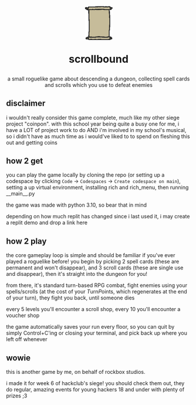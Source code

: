 <h1 align="center">
<img width="75" src="https://raw.githubusercontent.com/enhancedrock/Scrollbound/refs/heads/main/scroll.png" alt="a doodle of a paper scroll">

scrollbound
</h1>
<p align="center">
a small roguelike game about descending a dungeon, collecting spell cards and scrolls which you use to defeat enemies
</p>

## disclaimer
i wouldn't really consider this game complete, much like my other siege project "coinpon". with this school year being quite a busy one for me, i have a LOT of project work to do AND i'm involved in my school's musical, so i didn't have as much time as i would've liked to to spend on fleshing this out and getting coins

## how 2 get
you can play the game locally by cloning the repo (or setting up a codespace by clicking `Code` -> `Codespaces` -> `Create codespace on main`), setting a up virtual environment, installing rich and rich_menu, then running \_\_main\_\_.py

the game was made with python 3.10, so bear that in mind

depending on how much replit has changed since i last used it, i may create a replit demo and drop a link here

## how 2 play
the core gameplay loop is simple and should be familiar if you've ever played a roguelike before! you begin by picking 2 spell cards (these are permanent and won't disappear), and 3 scroll cards (these are single use and disappear), then it's straight into the dungeon for you!

from there, it's standard turn-based RPG combat, fight enemies using your spells/scrolls (at the cost of your *T*urn*P*oints, which regenerates at the end of your turn), they fight you back, until someone dies

every 5 levels you'll encounter a scroll shop, every 10 you'll encounter a voucher shop

the game automatically saves your run every floor, so you can quit by simply Control+C'ing or closing your terminal, and pick back up where you left off whenever

## wowie
this is another game by me, on behalf of rockbox studios.


i made it for week 6 of hackclub's siege! you should check them out, they do regular, amazing events for young hackers 18 and under with plenty of prizes ;3
